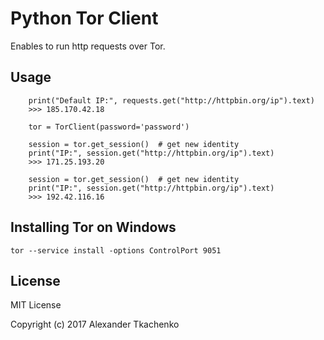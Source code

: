 # Python Tor Client

Enables to run http requests over Tor.

## Usage

```
    print("Default IP:", requests.get("http://httpbin.org/ip").text)
    >>> 185.170.42.18

    tor = TorClient(password='password')
    
    session = tor.get_session()  # get new identity
    print("IP:", session.get("http://httpbin.org/ip").text)
    >>> 171.25.193.20
    
    session = tor.get_session()  # get new identity
    print("IP:", session.get("http://httpbin.org/ip").text)
    >>> 192.42.116.16
```

## Installing Tor on Windows
```
tor --service install -options ControlPort 9051
```

## License

MIT License

Copyright (c) 2017 Alexander Tkachenko
